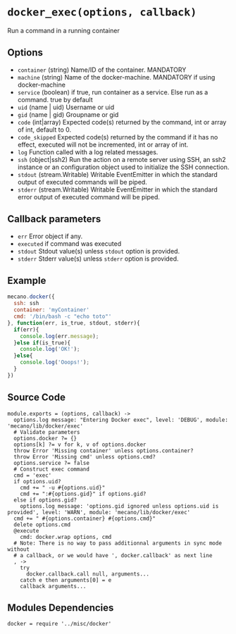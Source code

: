 
# `docker_exec(options, callback)`

Run a command in a running container

## Options

*   `container` (string)
    Name/ID of the container. MANDATORY
*   `machine` (string)
    Name of the docker-machine. MANDATORY if using docker-machine
*   `service` (boolean)
    if true, run container as a service. Else run as a command. true by default
*   `uid` (name | uid)
    Username or uid
*   `gid` (name | gid)
    Groupname or gid
*   `code` (int|array)
    Expected code(s) returned by the command, int or array of int, default to 0.
*   `code_skipped`
    Expected code(s) returned by the command if it has no effect, executed will
    not be incremented, int or array of int.
*   `log`
    Function called with a log related messages.
*   `ssh` (object|ssh2)
    Run the action on a remote server using SSH, an ssh2 instance or an
    configuration object used to initialize the SSH connection.
*   `stdout` (stream.Writable)
    Writable EventEmitter in which the standard output of executed commands will
    be piped.
*   `stderr` (stream.Writable)
    Writable EventEmitter in which the standard error output of executed command
    will be piped.


## Callback parameters

*   `err`
    Error object if any.
*   `executed`
    if command was executed
*   `stdout`
    Stdout value(s) unless `stdout` option is provided.
*   `stderr`
    Stderr value(s) unless `stderr` option is provided.

## Example

```javascript
mecano.docker({
  ssh: ssh
  container: 'myContainer'
  cmd: '/bin/bash -c "echo toto"'
}, function(err, is_true, stdout, stderr){
  if(err){
    console.log(err.message);
  }else if(is_true){
    console.log('OK!');
  }else{
    console.log('Ooops!');
  }
})
```

## Source Code

    module.exports = (options, callback) ->
      options.log message: "Entering Docker exec", level: 'DEBUG', module: 'mecano/lib/docker/exec'
      # Validate parameters
      options.docker ?= {}
      options[k] ?= v for k, v of options.docker
      throw Error 'Missing container' unless options.container?
      throw Error 'Missing cmd' unless options.cmd?
      options.service ?= false
      # Construct exec command
      cmd = 'exec'
      if options.uid?
        cmd += " -u #{options.uid}"
        cmd += ":#{options.gid}" if options.gid?
      else if options.gid?
        options.log message: 'options.gid ignored unless options.uid is provided', level: 'WARN', module: 'mecano/lib/docker/exec'
      cmd += " #{options.container} #{options.cmd}"
      delete options.cmd
      @execute
        cmd: docker.wrap options, cmd
      # Note: There is no way to pass additionnal arguments in sync mode without
      # a callback, or we would have ', docker.callback' as next line
      , ->
        try
          docker.callback.call null, arguments...
        catch e then arguments[0] = e
        callback arguments...

## Modules Dependencies

    docker = require '../misc/docker'
